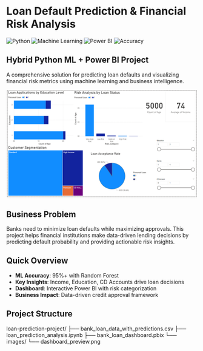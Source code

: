 # Loan Default Prediction & Financial Risk Analysis

![Python](https://img.shields.io/badge/Python-3.8%2B-blue)
![Machine Learning](https://img.shields.io/badge/ML-Random%20Forest-orange)
![Power BI](https://img.shields.io/badge/Visualization-Power%20BI-yellow)
![Accuracy](https://img.shields.io/badge/Accuracy-95%25-brightgreen)

## Hybrid Python ML + Power BI Project

A comprehensive solution for predicting loan defaults and visualizing financial risk metrics using machine learning and business intelligence.

![Dashboard Preview](images/dashboard_preview.PNG)

## Business Problem
Banks need to minimize loan defaults while maximizing approvals. This project helps financial institutions make data-driven lending decisions by predicting default probability and providing actionable risk insights.

## Quick Overview
- **ML Accuracy**: 95%+ with Random Forest
- **Key Insights**: Income, Education, CD Accounts drive loan decisions
- **Dashboard**: Interactive Power BI with risk categorization
- **Business Impact**: Data-driven credit approval framework

## Project Structure
loan-prediction-project/
├── bank_loan_data_with_predictions.csv
├── loan_prediction_analysis.ipynb
├── bank_loan_dashboard.pbix
└── images/
└── dashboard_preview.png
